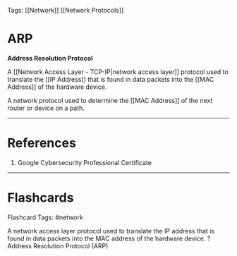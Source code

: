 Tags: [[Network]] [[Network Protocols]]
# ARP

**Address Resolution Protocol**

A [[Network Access Layer - TCP-IP|network access layer]] protocol used to translate the [[IP Address]] that is found in data packets into the [[MAC Address]] of the hardware device.

A network protocol used to determine the [[MAC Address]] of the next router or device on a path.

---
# References

1. Google Cybersecurity Professional Certificate

---
# Flashcards

Flashcard Tags: #network 

A network access layer protocol used to translate the IP address that is found in data packets into the MAC address of the hardware device.
?
Address Resolution Protocol (ARP)
<!--SR:!2024-05-13,2,250-->